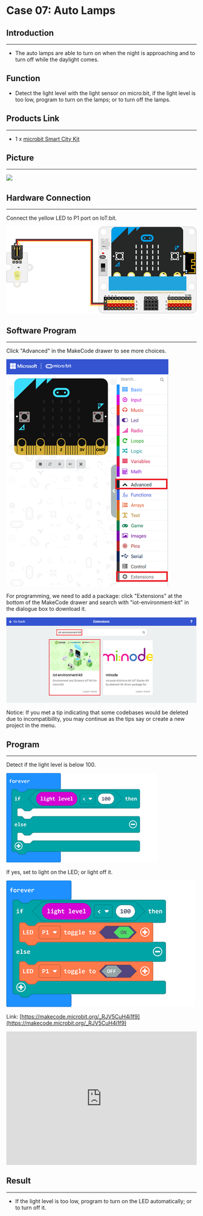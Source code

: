 # Case 07: Auto Lamps 

##  Introduction
---

- The auto lamps are able to turn on when the night is approaching and to turn off while the daylight comes. 

## Function

- Detect the light level with the light sensor on micro:bit, if the light level is too low, program to turn on the lamps; or to turn off the lamps. 


## Products Link
---
- 1 x [microbit Smart City Kit]()

## Picture
---
![](./images/microbit-Smart-City-Kit-case-07-02.png)

## Hardware Connection
---

Connect the yellow LED to P1 port on IoT:bit. 

![](./images/microbit-Smart-City-Kit-case-07-03.png)

## Software Program

---

Click "Advanced" in the MakeCode drawer to see more choices. 

![](./images/microbit-Smart-City-Kit-case-01-04.png)

For programming, we need to add a package: click "Extensions" at the bottom of the MakeCode drawer and search with "iot-environment-kit" in the dialogue box to download it. 

![](./images/microbit-Smart-City-Kit-case-01-05.png)

Notice: If you met a tip indicating that some codebases would be deleted due to incompatibility, you may continue as the tips say or create a new project in the menu. 

## Program

---

Detect if the light level is below 100. 

![](./images/microbit-Smart-City-Kit-case-07-07.png)

If yes, set to light on the LED; or light off it. 

![](./images/microbit-Smart-City-Kit-case-07-08.png)


Link: [https://makecode.microbit.org/_RJV5CuH4i1f9](https://makecode.microbit.org/_RJV5CuH4i1f9)

<div style="position:relative;height:0;padding-bottom:70%;overflow:hidden;">
<iframe style="position:absolute;top:0;left:0;width:100%;height:100%;" src="https://makecode.microbit.org/#pub:https://makecode.microbit.org/_RJV5CuH4i1f9" frameborder="0" sandbox="allow-popups allow-forms allow-scripts allow-same-origin">
</iframe>
</div>  


## Result
---
- If the light level is too low, program to turn on the LED automatically; or to turn off it. 



